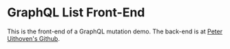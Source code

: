 # GraphQL List Front-End

This is the front-end of a GraphQL mutation demo.
The back-end is at [Peter Uithoven's Github](https://github.com/peteruithoven/graphql-list-backend).
